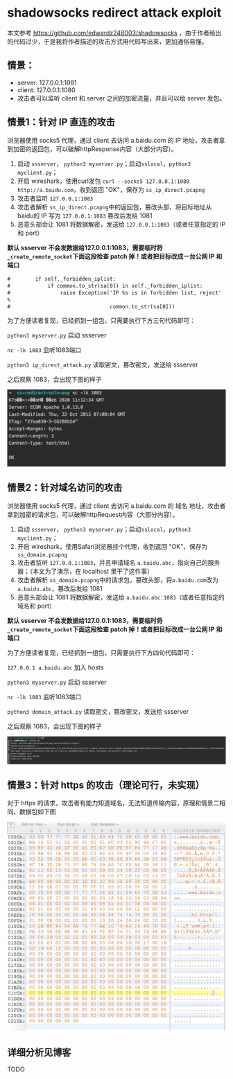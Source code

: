 # shadowsocks redirect attack exploit

本文参考 https://github.com/edwardz246003/shadowsocks ，由于作者给出的代码过少，于是我将作者描述的攻击方式用代码写出来，更加通俗易懂。

## 情景：

- server: 127.0.0.1:1081
- client: 127.0.0.1:1080
- 攻击者可以监听 client 和 server 之间的加密流量，并且可以给 server 发包。

## 情景1：针对 IP 直连的攻击

浏览器使用 socks5 代理，通过 client 去访问 a.baidu.com 的 IP 地址，攻击者拿到加密的返回包，可以破解httpResponse内容（大部分内容）。

1. 启动 `ssserver`， `python3 myserver.py`；启动`sslocal`，`python3 myclient.py`；
2. 开启 wireshark，使用curl发包 `curl --socks5 127.0.0.1:1080 http://a.baidu.com`，收到返回 "OK"，保存为 `ss_ip_direct.pcapng`
3. 攻击者监听 `127.0.0.1:1083`
4. 攻击者解析 `ss_ip_direct.pcapng`中的返回包，篡改头部，将目标地址从 baidu的 IP 写为 `127.0.0.1:1083` 篡改后发给 1081
5. 恶意头部会让 1081 将数据解密，发送给 `127.0.0.1:1083`（或者任意指定的 IP 和 port）

**默认 ssserver 不会发数据给127.0.0.1:1083，需要临时将`_create_remote_socket`下面这段检查 patch 掉！或者把目标改成一台公网 IP 和端口** 

```
#        if self._forbidden_iplist:
#            if common.to_str(sa[0]) in self._forbidden_iplist:
#                raise Exception('IP %s is in forbidden list, reject' %
#                                common.to_str(sa[0]))
```

为了方便读者复现，已经抓到一组包，只需要执行下方三句代码即可：

`python3 myserver.py` 启动 ssserver

`nc -lk 1083` 监听1083端口

`python3 ip_direct_attack.py` 读取密文，篡改密文，发送给 ssserver

之后观察 1083，会出现下图的样子

![poc1.png](pics/poc1.png)

## 情景2：针对域名访问的攻击

浏览器使用 socks5 代理，通过 client 去访问 a.baidu.com 的 域名 地址，攻击者拿到加密的请求包，可以破解httpRequest内容（大部分内容）。

1. 启动 `ssserver`， `python3 myserver.py`；启动`sslocal`，`python3 myclient.py`；
2. 开启 wireshark，使用Safari浏览器挂个代理，收到返回 "OK"，保存为 `ss_domain.pcapng`
3. 攻击者监听 `127.0.0.1:1083`，并且申请域名 `a.baidu.abc`，指向自己的服务器；（本文为了演示，在 localhost 里干了这件事）
4. 攻击者解析 `ss_domain.pcapng`中的请求包，篡改头部，将`a.baidu.com`改为`a.baidu.abc`，篡改后发给 1081
5. 恶意头部会让 1081 将数据解密，发送给 `a.baidu.abc:1083`（或者任意指定的域名和 port）

**默认 ssserver 不会发数据给127.0.0.1:1083，需要临时将`_create_remote_socket`下面这段检查 patch 掉！或者把目标改成一台公网 IP 和端口** 

为了方便读者复现，已经抓到一组包，只需要执行下方四句代码即可：

`127.0.0.1 a.baidu.abc` 加入 hosts

`python3 myserver.py` 启动 ssserver

`nc -lk 1083` 监听1083端口

`python3 domain_attack.py` 读取密文，篡改密文，发送给 ssserver

之后观察 1083，会出现下图的样子

![poc2.png](pics/poc2.png)

## 情景3：针对 https 的攻击（理论可行，未实现）

对于 https 的请求，攻击者有能力知道域名，无法知道传输内容，原理和情景二相同，数据包如下图

![poc3.png](pics/poc3.jpg)


## 详细分析见博客

TODO